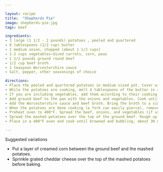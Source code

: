 ```yaml
---

layout: recipe
title:  "Shepherds Pie"
image: shepherds-pie.jpg
tags: beef

ingredients:
- 3 large (1 1/2 - 2 pounds) potatoes , peeled and quartered
- 8 tablespoons (1/2 cup) butter
- 1 medium onion, chopped (about 1 1/2 cups)
- 1-2 cups vegetables—diced carrots, corn, peas
- 1 1/2 pounds ground round beef
- 1/2 cup beef broth
- 1 teaspoon Worcestershire sauce
- Salt, pepper, other seasonings of choice

directions:
- Place the peeled and quartered potatoes in medium sized pot. Cover with at least an inch of cold water. Add a teaspoon of salt. Bring to a boil, reduce to a simmer, and cook until tender (about 20 minutes).
- While the potatoes are cooking, melt 4 tablespoons of the butter in a large sauté pan on medium heat. Add the chopped onions and cook until tender, about 6 to 10 minutes.
- If you are including vegetables, add them according to their cooking time. Carrots should be cooked with the onions, because they take as long to cook as the onions do. If you are including peas or corn, add them toward the end of the cooking of the onions, or after the meat starts to cook, as they take very little cooking time. 
- Add ground beef to the pan with the onions and vegetables. Cook until no longer pink. Season with salt and pepper.
- Add the Worcestershire sauce and beef broth. Bring the broth to a simmer and reduce heat to low. Cook uncovered for 10 minutes, adding more beef broth if necessary to keep the meat from drying out.
- When the potatoes are done cooking (a fork can easily pierce), remove them from the pot and place them in a bowl with the remaining 4 Tbsp of butter. Mash with a fork or potato masher, and season with salt and pepper to taste.
- Preheat oven to 400°F. Spread the beef, onions, and vegetables (if using) in an even layer in a large baking dish (9x13 casserole).
- Spread the mashed potatoes over the top of the ground beef. Rough up the surface of the mashed potatoes with a fork so there are peaks that will get well browned. You can even use a fork to make creative designs in the mashed potatoes.
- Place in a 400°F oven and cook until browned and bubbling, about 30 minutes. If necessary, broil for the last few minutes to help the surface of the mashed potatoes brown. (Be careful when broiling using Pyrex or glass dishes, they have been known to shatter under the high heat of the broiler.)

---
```


Suggested variations  
- Put a layer of creamed corn between the ground beef and the mashed potatoes.
- Sprinkle grated cheddar cheese over the top of the mashed potatoes before baking.
